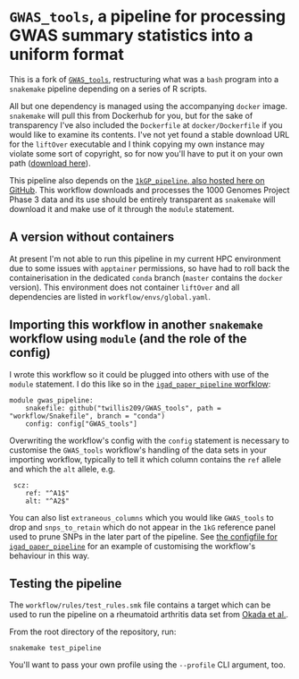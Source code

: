 # `GWAS_tools`, a pipeline for processing GWAS summary statistics into a uniform format

This is a fork of [`GWAS_tools`](https://github.com/GRealesM/GWAS_tools), restructuring what was a `bash` program into a `snakemake` pipeline depending on a series of R scripts.

All but one dependency is managed using the accompanying `docker` image. `snakemake` will pull this from Dockerhub for you, but for the sake of transparency I've also included the `Dockerfile` at `docker/Dockerfile` if you would like to examine its contents. I've not yet found a stable download URL for the `liftOver` executable and I think copying my own instance may violate some sort of copyright, so for now you'll have to put it on your own path ([download here](https://genome-store.ucsc.edu/)).

This pipeline also depends on the [`1kGP_pipeline`, also hosted here on GitHub](https://github.com/twillis209/1kGP_pipeline). This workflow downloads and processes the 1000 Genomes Project Phase 3 data and its use should be entirely transparent as `snakemake` will download it and make use of it through the `module` statement.

## A version without containers

At present I'm not able to run this pipeline in my current HPC environment due to some issues with `apptainer` permissions, so have had to roll back the containerisation in the dedicated `conda` branch (`master` contains the `docker` version). This environment does not container `liftOver` and all dependencies are listed in `workflow/envs/global.yaml`.

## Importing this workflow in another `snakemake` workflow using `module` (and the role of the config)

I wrote this workflow so it could be plugged into others with use of the `module` statement. I do this like so in the [`igad_paper_pipeline` worfklow](https://github.com/twillis209/igad_paper_pipeline):

```
module gwas_pipeline:
    snakefile: github("twillis209/GWAS_tools", path = "workflow/Snakefile", branch = "conda")
    config: config["GWAS_tools"]
```

Overwriting the workflow's config with the `config` statement is necessary to customise the `GWAS_tools` workflow's handling of the data sets in your importing workflow, typically to tell it which column contains the `ref` allele and which the `alt` allele, e.g.
```
 scz:
    ref: "^A1$"
    alt: "^A2$"
```
You can also list `extraneous_columns` which you would like `GWAS_tools` to drop and `snps_to_retain` which do not appear in the `1kG` reference panel used to prune SNPs in the later part of the pipeline. See [the configfile for `igad_paper_pipeline`](https://github.com/twillis209/igad_paper_pipeline/blob/master/config/config.yaml) for an example of customising the workflow's behaviour in this way.

## Testing the pipeline

The `workflow/rules/test_rules.smk` file contains a target which can be used to run the pipeline on a rheumatoid arthritis data set from [Okada et al.](https://www.ncbi.nlm.nih.gov/pmc/articles/PMC3944098/).

From the root directory of the repository, run:

```
snakemake test_pipeline
```

You'll want to pass your own profile using the `--profile` CLI argument, too.
